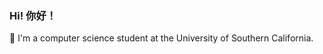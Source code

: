 ### Hi! 你好！

🧠 I'm a computer science student at the University of Southern California.

<!--
![funny_raccoon](https://i.ytimg.com/vi/IRdivT8pcl4/maxresdefault.jpg)

<!--
**dvsho/dvsho** is a ✨ _special_ ✨ repository because its `README.md` (this file) appears on your GitHub profile.

Here are some ideas to get you started:

- 🔭 I’m currently working on ...
- 🌱 I’m currently learning ...
- 👯 I’m looking to collaborate on ...
- 🤔 I’m looking for help with ...
- 💬 Ask me about ...
- 📫 How to reach me: ...
- 😄 Pronouns: ...
- ⚡ Fun fact: ...
-->
